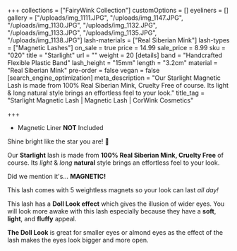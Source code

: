 +++
collections = ["FairyWink Collection"]
customOptions = []
eyeliners = []
gallery = ["/uploads/img_1111.JPG", "/uploads/img_1147.JPG", "/uploads/img_1130.JPG", "/uploads/img_1132.JPG", "/uploads/img_1133.JPG", "/uploads/img_1135.JPG", "/uploads/img_1138.JPG"]
lash-materials = ["Real Siberian Mink"]
lash-types = ["Magnetic Lashes"]
on_sale = true
price = 14.99
sale_price = 8.99
sku = "020"
title = "Starlight"
url = ""
weight = 20
[details]
band = "Handcrafted Flexible Plastic Band"
lash_height = "15mm"
length = "3.2cm"
material = "Real Siberian Mink"
pre-order = false
vegan = false
[search_engine_optimization]
meta_description = "Our Starlight Magnetic Lash is made from 100% Real Siberian Mink, Cruelty Free of course. Its light & long natural style brings an effortless feel to your look."
title_tag = "Starlight Magnetic Lash | Magnetic Lash | CorWink Cosmetics"

+++
* Magnetic Liner **NOT** Included

Shine bright like the star you are! 🌟

Our **Starlight** lash is made from **100% Real Siberian Mink, Cruelty Free** of course. Its _light_ & _long_ **natural** style brings an effortless feel to your look.

Did we mention it's... **MAGNETIC!**

This lash comes with 5 weightless magnets so your look can last _all day!_ 

This lash has a **Doll Look effect** which gives the illusion of wider eyes. You will look more awake with this lash especially because they have a **soft**, **light**, and **fluffy** appeal.

**The Doll Look** is great for smaller eyes or almond eyes as the effect of the lash makes the eyes look bigger and more open.